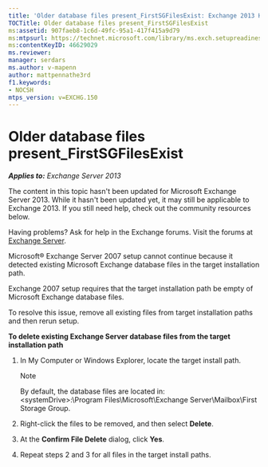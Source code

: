 ```yaml
---
title: 'Older database files present_FirstSGFilesExist: Exchange 2013 Help'
TOCTitle: Older database files present_FirstSGFilesExist
ms:assetid: 907faeb8-1c6d-49fc-95a1-417f415a9d79
ms:mtpsurl: https://technet.microsoft.com/library/ms.exch.setupreadiness.firstsgfilesexist(v=EXCHG.150)
ms:contentKeyID: 46629029
ms.reviewer: 
manager: serdars
ms.author: v-mapenn
author: mattpennathe3rd
f1.keywords:
- NOCSH
mtps_version: v=EXCHG.150
---
```


# Older database files present\_FirstSGFilesExist

_**Applies to:** Exchange Server 2013_

The content in this topic hasn't been updated for Microsoft Exchange Server 2013. While it hasn't been updated yet, it may still be applicable to Exchange 2013. If you still need help, check out the community resources below.

Having problems? Ask for help in the Exchange forums. Visit the forums at [Exchange Server](https://go.microsoft.com/fwlink/p/?linkid=60612).

Microsoft® Exchange Server 2007 setup cannot continue because it detected existing Microsoft Exchange database files in the target installation path.

Exchange 2007 setup requires that the target installation path be empty of Microsoft Exchange database files.

To resolve this issue, remove all existing files from target installation paths and then rerun setup.

**To delete existing Exchange Server database files from the target installation path**

1. In My Computer or Windows Explorer, locate the target install path.

    > [!NOTE]
    > By default, the database files are located in:<BR>&lt;systemDrive&gt;:\Program Files\Microsoft\Exchange Server\Mailbox\First Storage Group.

2. Right-click the files to be removed, and then select **Delete**.

3. At the **Confirm File Delete** dialog, click **Yes**.

4. Repeat steps 2 and 3 for all files in the target install paths.
